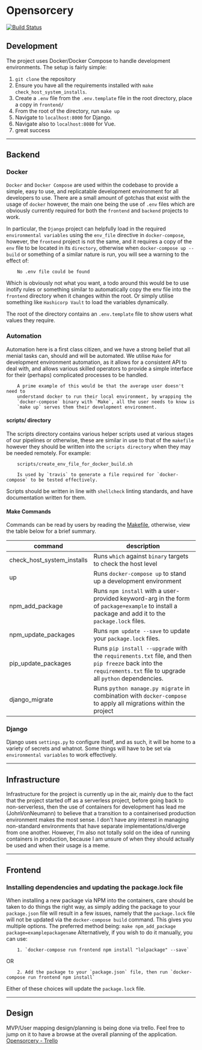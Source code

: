 # Opensorcery
[![Build Status](https://travis-ci.org/opensorcery-io/opensorcery.svg?branch=master)](https://travis-ci.org/opensorcery-io/opensorcery)

## Development
The project uses Docker/Docker Compose to handle development environments. The setup is fairly simple:
1. `git clone` the repository
2. Ensure you have all the requirements installed with `make check_host_system_installs`.
3. Create a `.env` file from the `.env.template` file in the root directory, place a copy in `frontend/`
4. From the root of the directory, run `make up`
5. Navigate to `localhost:8000` for Django.
6. Navigate also to `localhost:8080` for Vue.
7. great success

---

## Backend

### Docker
`Docker` and `Docker Compose` are used within the codebase to provide a simple, easy to use, and replicatable development environment for all developers to use. There are a small amount of gotchas that exist with the usage of `docker` however, the main one being the use of `.env` files which are obviously currently required for both the `frontend` and `backend` projects to work.

In particular, the `Django` project can helpfully load in the required `environmental variables` using the `env_file` directive in `docker-compose`, however, the `frontend` project is not the same, and it requires a copy of the `env` file to be located in its `directory`, otherwise when `docker-compose up --build` or something of a similar nature is run, you will see a warning to the effect of:

        No .env file could be found

Which is obviously not what you want, a todo around this would be to use inotify rules or something similar to automatically copy the env file into the `frontend` directory when it changes within the root. Or simply utilise something like `Hashicorp Vault` to load the variables dynamically.

The root of the directory contains an `.env.template` file to show users what values they require.

### Automation
Automation here is a first class citizen, and we have a strong belief that all menial tasks can, should and will be automated. We utilise `Make` for development environment automation, as it allows for a consistent API to deal with, and allows various skilled operators to provide a simple interface for their (perhaps) complicated processes to be handled.

        A prime example of this would be that the average user doesn't need to 
        understand docker to run their local environment, by wrapping the 
        `docker-compose` binary with `Make`, all the user needs to know is 
        `make up` serves them their development environment.

#### scripts/ directory
The scripts directory contains various helper scripts used at various stages of our pipelines or otherwise, these are similar in use to that of the `makefile` however they should be written into the `scripts directory` when they may be needed remotely. For example:
        
        scripts/create_env_file_for_docker_build.sh

        Is used by `travis` to generate a file required for `docker-compose` to be tested effectively.

Scripts should be written in line with `shellcheck` linting standards, and have documentation written for them.

#### Make Commands

Commands can be read by users by reading the [Makefile](https://github.com/opensorcery-io/opensorcery/blob/master/Makefile), otherwise, view the table below for a brief summary.

| command | description |
| ------- | ----------- |
| check_host_system_installs | Runs `which` against `binary` targets to check the host level |
| up | Runs `docker-compose up` to stand up a development environment |
| npm_add_package | Runs `npm install` with a user-provided keyword-arg in the form of `package=example` to install a package and add it to the `package.lock` files. |
| npm_update_packages | Runs `npm update --save` to update your `package.lock` files. |
| pip_update_packages | Runs `pip install --upgrade` with the `requirements.txt` file, and then `pip freeze` back into the `requirements.txt` file to upgrade all `python` dependencies. |
| django_migrate | Runs `python manage.py migrate` in combination with `docker-compose` to apply all migrations within the project |

### Django
Django uses `settings.py` to configure itself, and as such, it will be home to a variety of secrets and whatnot. Some things will have to be set via `environmental variables` to work effectively. 

---

## Infrastructure
Infrastructure for the project is currently up in the air, mainly due to the fact that the project started off as a serverless project, before going back to non-serverless, then the use of containers for development has lead me (JohnVonNeumann) to believe that a transition to a containerised production environment makes the most sense. I don't have any interest in managing non-standard environments that have separate implementations/diverge from one another. However, I'm also not totally sold on the idea of running containers in production, because I am unsure of when they should actually be used and when their usage is a meme.

---

## Frontend
### Installing dependencies and updating the package.lock file
When installing a new package via NPM into the containers, care should be taken to do things the right way, as simply adding the package to your `package.json` file will result in a few issues, namely that the `package.lock` file will not be updated via the `docker-compose build` command. This gives you multiple options. The preferred method being:
        ```
        make npm_add_package package=examplepackagename
        ```
Alternatively, if you wish to do it manually, you can use:

        1. `docker-compose run frontend npm install "lolpackage" --save`
OR

        2. Add the package to your `package.json` file, then run `docker-compose run frontend npm install`

Either of these choices will update the `package.lock` file.

---

## Design

MVP/User mapping design/planning is being done via trello. Feel free to jump on it to have a browse at the overall planning of the application.
[Opensorcery - Trello](https://trello.com/b/HcEsFgUa/opensourcery)
